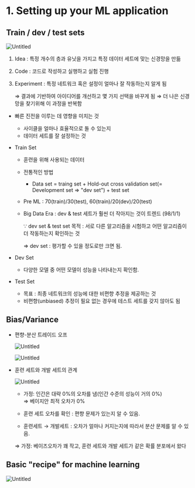 # 1. Setting up your ML application

Train / dev / test sets
---

![Untitled](https://user-images.githubusercontent.com/90624848/136708295-b093a6e4-3974-4f36-9407-d03bee83494c.png)

1. Idea : 특정 개수의 층과 유닛을 가지고 특정 데이터 세트에 맞는 신경망을 만듦
2. Code : 코드로 작성하고 실행하고 실험 진행
3. Experiment : 특정 네트워크 혹은 설정이 얼마나 잘 작동하는지 알게 됨
    
    ⇒ 결과에 기반하여 아이디어를 개선하고 몇 가지 선택을 바꾸게 됨
    ⇒ 더 나은 신경망을 찾기위해 이 과정을 반복함

- 빠른 진전을 이루는 데 영향을 미치는 것
    - 사이클을 얼마나 효율적으로 돌 수 있는지
    - 데이터 세트를 잘 설정하는 것
- Train Set
    - 훈련을 위해 사용되는 데이터
    - 전통적인 방법
        - Data set = traing set + Hold-out cross validation set(= Development set ⇒ "dev set") + test set
    - Pre ML : 70(train)/30(test), 60(train)/20(dev)/20(test)
    - Big Data Era : dev & test 세트가 훨씬 더 작아지는 것이 트렌드 (98/1/1)
        
        $\because$  dev set & test set 목적 : 서로 다른 알고리즘을 시험하고 어떤 알고리즘이 더 작동하는지 확인하는 것
        
        ⇒ dev set : 평가할 수 있을 정도로만 크면 됨.
        
- Dev Set
    - 다양한 모델 중 어떤 모델이 성능을 나타내는지 확인함.
- Test Set
    - 목표 : 최종 네트워크의 성능에 대한 비편향 추정을 제공하는 것
    - 비편향(unbiased) 추정이 필요 없는 경우에 테스트 세트를 갖지 않아도 됨

Bias/Variance
---
- 편향-분산 트레이드 오프
    
    ![Untitled](https://user-images.githubusercontent.com/90624848/136708352-7583dfa3-f912-41e1-a5e2-1e46c87de9eb.png)
    
    ![Untitled](https://user-images.githubusercontent.com/90624848/136708355-b279f505-87a1-4d75-b249-96e9439a6a50.png)
    
- 훈련 세트와 개발 세트의 관계
    
    ![Untitled](https://user-images.githubusercontent.com/90624848/136708356-2f9869ef-b7e6-44d9-819b-5b0cba227db4.png)
    
    - 가정: 인간은 대략 0%의 오차를 냄(인간 수준의 성능이 거의 0%)  
        ⇒ 베이지안 최적 오차가 0%
        
    - 훈련 세트 오차를 확인 : 편향 문제가 있는지 알 수 있음.
    - 훈련세트 → 개발세트 : 오차가 얼마나 커지는지에 따라서 분산 문제를 알 수 있음.
    
     ⇒  가정: 베이즈오차가 꽤 작고, 훈련 세트와 개발 세트가 같은 확률 분포에서 왔다
    

Basic "recipe" for machine learning
---

![Untitled](https://user-images.githubusercontent.com/90624848/136708358-eee19364-9ed9-491e-8b1d-764e1e880ca6.png)
